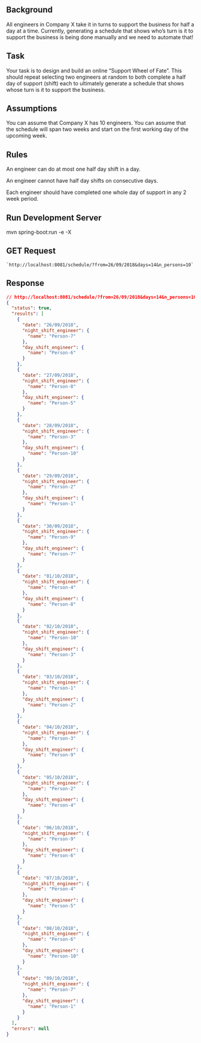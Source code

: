 
## Background

  All engineers in Company X take it in turns to support the business for half a day at a time. Currently,
  generating a schedule that shows who’s turn is it to support the business is being done manually
  and we need to automate that!

## Task

  Your task is to design and build an online “Support Wheel of Fate”. This should repeat selecting two
  engineers at random to both complete a half day of support (shift) each to ultimately generate a
  schedule that shows whose turn is it to support the business.

## Assumptions

You can assume that Company X has 10 engineers.
You can assume that the schedule will span two weeks and start on the first working day of the
upcoming week.

## Rules
An engineer can do at most one half day shift in a day.

An engineer cannot have half day shifts on consecutive days.

Each engineer should have completed one whole day of support in any 2 week period.

## Run Development Server

mvn spring-boot:run -e -X

## GET Request
   
    `http://localhost:8081/schedule/?from=26/09/2018&days=14&n_persons=10`
   
## Response

```json
// http://localhost:8081/schedule/?from=26/09/2018&days=14&n_persons=10
{
  "status": true,
  "results": [
    {
      "date": "26/09/2018",
      "night_shift_engineer": {
        "name": "Person-7"
      },
      "day_shift_engineer": {
        "name": "Person-6"
      }
    },
    {
      "date": "27/09/2018",
      "night_shift_engineer": {
        "name": "Person-8"
      },
      "day_shift_engineer": {
        "name": "Person-5"
      }
    },
    {
      "date": "28/09/2018",
      "night_shift_engineer": {
        "name": "Person-3"
      },
      "day_shift_engineer": {
        "name": "Person-10"
      }
    },
    {
      "date": "29/09/2018",
      "night_shift_engineer": {
        "name": "Person-2"
      },
      "day_shift_engineer": {
        "name": "Person-1"
      }
    },
    {
      "date": "30/09/2018",
      "night_shift_engineer": {
        "name": "Person-9"
      },
      "day_shift_engineer": {
        "name": "Person-7"
      }
    },
    {
      "date": "01/10/2018",
      "night_shift_engineer": {
        "name": "Person-4"
      },
      "day_shift_engineer": {
        "name": "Person-8"
      }
    },
    {
      "date": "02/10/2018",
      "night_shift_engineer": {
        "name": "Person-10"
      },
      "day_shift_engineer": {
        "name": "Person-3"
      }
    },
    {
      "date": "03/10/2018",
      "night_shift_engineer": {
        "name": "Person-1"
      },
      "day_shift_engineer": {
        "name": "Person-2"
      }
    },
    {
      "date": "04/10/2018",
      "night_shift_engineer": {
        "name": "Person-3"
      },
      "day_shift_engineer": {
        "name": "Person-9"
      }
    },
    {
      "date": "05/10/2018",
      "night_shift_engineer": {
        "name": "Person-2"
      },
      "day_shift_engineer": {
        "name": "Person-4"
      }
    },
    {
      "date": "06/10/2018",
      "night_shift_engineer": {
        "name": "Person-9"
      },
      "day_shift_engineer": {
        "name": "Person-6"
      }
    },
    {
      "date": "07/10/2018",
      "night_shift_engineer": {
        "name": "Person-4"
      },
      "day_shift_engineer": {
        "name": "Person-5"
      }
    },
    {
      "date": "08/10/2018",
      "night_shift_engineer": {
        "name": "Person-6"
      },
      "day_shift_engineer": {
        "name": "Person-10"
      }
    },
    {
      "date": "09/10/2018",
      "night_shift_engineer": {
        "name": "Person-7"
      },
      "day_shift_engineer": {
        "name": "Person-1"
      }
    }
  ],
  "errors": null
}
```